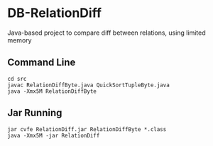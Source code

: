 # DB-RelationDiff
Java-based project to compare diff between relations, using limited memory

## Command Line
```
cd src
javac RelationDiffByte.java QuickSortTupleByte.java
java -Xmx5M RelationDiffByte
```
## Jar Running
```
jar cvfe RelationDiff.jar RelationDiffByte *.class
java -Xmx5M -jar RelationDiff
```